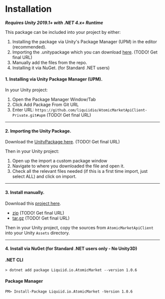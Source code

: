 # Installation

_**Requires Unity 2019.1+ with .NET 4.x+ Runtime**_

This package can be included into your project by either:

1. Installing the package via Unity's Package Manager (UPM) in the editor (recommended).
2. Importing the .unitypackage which you can download [here](https://github.com/liquiidio/AtomicMarketApiClient-Private/releases/latest/download/io.liquiid.atomicmarket.unitypackage). (TODO! Get final URL)
3. Manually add the files from the repo.
4. Installing it via NuGet. (for Standard .NET users)

#### 1. Installing via Unity Package Manager (UPM).

In your Unity project:

1. Open the Package Manager Window/Tab
2. Click Add Package From Git URL
3. Enter URL: `https://github.com/liquiidio/AtomicMarketApiClient-Private.git#upm` (TODO! Get final URL)

***

#### 2. Importing the Unity Package.

Download the [UnityPackage here](https://github.com/liquiidio/AtomicMarketApiClient-Private/releases/latest/download/io.liquiid.atomicmarket.unitypackage). (TODO! Get final URL)

Then in your Unity project:

1. Open up the import a custom package window
2. Navigate to where you downloaded the file and open it.
3. Check all the relevant files needed (if this is a first time import, just select ALL) and click on import.

***

#### 3. Install manually.

Download this [project here](https://github.com/liquiidio/AtomicMarketApiClient-Private/releases/latest).

  * [zip](https://github.com/liquiidio/AtomicMarketApiClient-Private/archive/refs/tags/1.0.9.6.zip) (TODO! Get final URL)
  * [tar.gz](https://github.com/liquiidio/AtomicMarketApiClient-Private/archive/refs/tags/1.0.9.6.tar.gz) (TODO! Get final URL)

Then in your Unity project, copy the sources from `AtomicMarketApiClient` into your Unity `Assets` directory.

***

#### 4. Install via NuGet (for Standard .NET users only - No Unity3D)

#### .NET CLI

`> dotnet add package Liquiid.io.AtomicMarket --version 1.0.6`

#### Package Manager

`PM> Install-Package Liquiid.io.AtomicMarket -Version 1.0.6`

